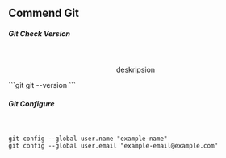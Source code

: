 ## Commend Git 

##### Git Check Version

<br>
<p align = "center"> deskripsion </p>
```git
git --version
```

<br>

##### Git Configure

<br>

```git
git config --global user.name "example-name"
git config --global user.email "example-email@example.com"
```

